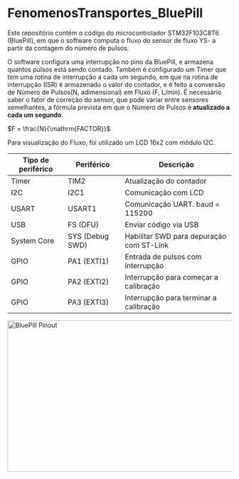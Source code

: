 # FenomenosTransportes_BluePill
Este repositório contém o código do microcontrolador STM32F103C8T6 (BluePill), em que o software computa o fluxo do sensor de fluxo YS- a partir da contagem do número de pulsos.

O software configura uma interrupção no pino da BluePill, e armazena quantos pulsos está sendo contado. Também é configurado um Timer que tem uma rotina de interrupção a cada um segundo, em que na rotina de interrupção (ISR) é armazenado o valor do contador, e é feito a conversão de Número de Pulsos(N, adimensional) em Fluxo (F, L/min). É necessário saber o fator de correção do sensor, que pode variar entre sensores semelhantes, a fórmula prevista em que o Número de Pulsos é **atualizado a cada um segundo**.

$F = \frac{N}{\mathrm{FACTOR}}$

Para visualização do Fluxo, foi utilizado um LCD 16x2 com módulo I2C.

| Tipo de periférico | Periférico      | Descrição                                |
|--------------------|-----------------|------------------------------------------|
| Timer              | TIM2            | Atualização do contador                  |
| I2C                | I2C1            | Comunicação com LCD                      |
| USART              | USART1          | Comunicação UART. baud = 115200          |
| USB                | FS (DFU)        | Enviar código via USB                    |
| System Core        | SYS (Debug SWD) | Habilitar SWD para depuração com ST-Link |
| GPIO               | PA1 (EXTI1)     | Entrada de pulsos com interrupção        |
| GPIO               | PA2 (EXTI2)     | Interrupção para começar a calibração    |
| GPIO               | PA3 (EXTI3)     | Interrupção para terminar a calibração   |

<img src="https://github.com/user-attachments/assets/657fb3ea-dc91-4a50-a7a4-9bb63cf27bbb" alt="BluePill Pinout" style="height: 340px; width: 640px;"/>
